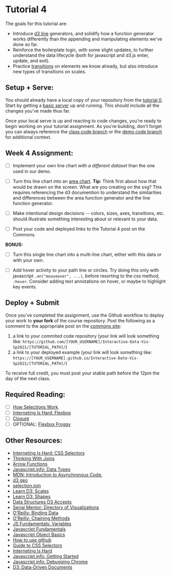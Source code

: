 # Tutorial 4

The goals for this tutorial are:

- Introduce [d3 line](https://github.com/d3/d3-shape#lines) generators, and solidify how a function generator works differently than the appending and manipulating elements we've done so far.
- Reinforce the boilerplate logic, with some slight updates, to further understand the data lifecycle (both for javascript and d3.js enter, update, and exit).
- Practice [transitions](https://github.com/d3/d3-transition) on elements we know already, but also introduce new types of transitions on scales.

## Setup + Serve:

You should already have a local copy of your repository from the [tutorial 0](../tutorial0_serve/0_README.md). Start by getting a [basic server](../tutorial0_serve/3_BASIC_SERVER.md) up and running. This should include all the changes you've made thus far.

Once your local serve is up and reacting to code changes, you're ready to begin working on your tutorial assignment.
As you're building, don't forget you can always reference the [class code branch](https://github.com/InteractiveDataVis/Interactive-Data-Vis-Sp2021/tree/class/) or the [demo code branch](https://github.com/InteractiveDataVis/Interactive-Data-Vis-Sp2021/tree/demo/) for additional context.

## Week 4 Assignment:

- [ ] Implement your own line chart _with a different dataset_ than the one used in our demo.

- [ ] Turn this line chart into an [area chart](https://github.com/d3/d3-shape#areas). **Tip**: Think first about how that would be drawn on the screen. What are you creating on the svg? This requires referencing the d3 documention to understand the similarities and differences between the area function generator and the line function generator.

- [ ] Make intentional design decisions -- colors, sizes, axes, transitions, etc. should illustrate something interesting about or relevant to your data.

- [ ] Post your code and deployed links to the Tutorial 4 post on the Commons.

**BONUS:**

- [ ] Turn this single line chart into a multi-line chart, either with this data or with your own.

- [ ] Add hover activity to your path line or circles. Try doing this only with javascript `.on("mouseover", ...)`, before resorting to the css method, `:hover`. Consider adding text annotations on hover, or maybe to highlight key events.

## Deploy + Submit

Once you've completed the assignment, use the Github workflow to deploy your work to **your fork** of the course repository. Post the following as a comment to the appropriate post on the [commons site](https://interactivedatavis2021.commons.gc.cuny.edu/):
1. a link to your commited code repository (your link will look something like: `https://github.com/[YOUR_USERNAME]/Interactive-Data-Vis-Sp2021/[TUTORIAL_PATH]/`)
2. a link to your deployed example (your link will look something like: `https://[YOUR_USERNAME].github.io/Interactive-Data-Vis-Sp2021/[TUTORIAL_PATH]/`)

To receive full credit, you must post your stable path before the 12pm the day of the next class.

## Required Reading:

- [ ] [How Selections Work](https://bost.ocks.org/mike/selection/).
- [ ] [Interneting Is Hard: Flexbox](https://www.internetingishard.com/html-and-css/flexbox/)
- [ ] [Closure](https://javascript.info/closure)
- [ ] OPTIONAL: [Flexbox Froggy](https://flexboxfroggy.com/)

## Other Resources:

- [Interneting Is Hard: CSS Selectors](https://www.internetingishard.com/html-and-css/css-selectors/)
- [Thinking With Joins](https://bost.ocks.org/mike/join/)
- [Arrow Functions](https://www.javascripttutorial.net/es6/javascript-arrow-function/)
- [Javascript.info: Data Types](https://javascript.info/types)
- [MDN: Introduction to Asynchronous Code.](https://developer.mozilla.org/en-US/docs/Learn/JavaScript/Asynchronous/Introducing)
- [d3 geo](https://github.com/d3/d3-geo)
- [selection.join](https://observablehq.com/@d3/selection-join)
- [Learn D3: Scales](https://observablehq.com/@d3/learn-d3-scales?collection=@d3/learn-d3)
- [Learn D3: Shapes](https://observablehq.com/@d3/learn-d3-shapes?collection=@d3/learn-d3)
- [Data Structures D3 Accepts](https://www.dashingd3js.com/data-structures-d3js-accepts)
- [Serial Mentor: Directory of Visualizations](https://serialmentor.com/dataviz/directory-of-visualizations.html)
- [O'Reilly: Binding Data](https://alignedleft.com/tutorials/d3/binding-data)
- [O'Reilly: Chaining Methods](https://alignedleft.com/tutorials/d3/chaining-methods)
- [JS Fundamentals: Variables](https://javascript.info/variables)
- [Javascript Fundamentals](https://javascript.info/first-steps)
- [Javascript Object Basics](https://developer.mozilla.org/en-US/docs/Learn/JavaScript/Objects/Basics)
- [How to use github](https://git-scm.com/book/en/v2)
- [Guide to CSS Selectors](https://developer.mozilla.org/en-US/docs/Learn/CSS/Building_blocks/Selectors)
- [Interneting Is Hard](https://www.internetingishard.com/html-and-css/)
- [Javascript.info: Getting Started](https://javascript.info/getting-started)
- [Javascript.info: Debugging Chrome](https://javascript.info/debugging-chrome)
- [D3: Data-Driven Documents](http://vis.stanford.edu/files/2011-D3-InfoVis.pdf)

